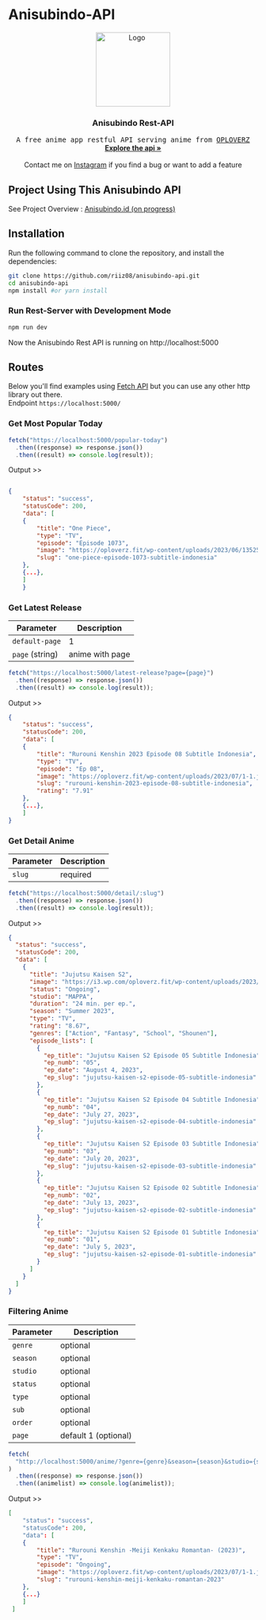# Anisubindo-API

<p align="center">
  <a href="https://github.com/riiz08">
    <img
    src="https://firebasestorage.googleapis.com/v0/b/personal-portofolio-835a4.appspot.com/o/ssstik.io_1691302918799.jpeg?alt=media&token=1ecc066c-c548-40f7-84dd-b384d803e918"
    alt="Logo" width="150" >
  </a>

  <h3 align="center">Anisubindo Rest-API</h3>

  <p align="center">
    <samp>A free anime app restful API serving anime from <a
    href="https://oploverz.fit">OPLOVERZ</a></samp>
    <br />
    <a href="#routes"><strong>Explore the api »</strong></a>
    <br />
    <br />
    Contact me on <a href="https://instagram.com/riizasrski">Instagram</a> if you
    find a bug or want to add a feature
  </p>
</p>

## Project Using This Anisubindo API

See Project Overview : <a
href="">Anisubindo.id (on progress)</a>

## Installation

Run the following command to clone the repository, and install the dependencies:

```sh
git clone https://github.com/riiz08/anisubindo-api.git
cd anisubindo-api
npm install #or yarn install
```

### Run Rest-Server with Development Mode

```sh
npm run dev
```

Now the Anisubindo Rest API is running on http://localhost:5000

## Routes

Below you'll find examples using [Fetch API](https://developer.mozilla.org/en-US/docs/Web/API/Fetch_API) but you can use any other http library out there. <br/>
Endpoint `https://localhost:5000/`

### Get Most Popular Today

```js
fetch("https://localhost:5000/popular-today")
  .then((response) => response.json())
  .then((result) => console.log(result));
```

Output >>

```json

{
    "status": "success",
    "statusCode": 200,
    "data": [
	{
		"title": "One Piece",
		"type": "TV",
		"episode": "Episode 1073",
		"image": "https://oploverz.fit/wp-content/uploads/2023/06/135253l.jpg",
		"slug": "one-piece-episode-1073-subtitle-indonesia"
	},
	{...},
	]
	}
```

### Get Latest Release

| Parameter       | Description     |
| --------------- | --------------- |
| `default-page`  | 1               |
| `page` (string) | anime with page |

```js
fetch("https://localhost:5000/latest-release?page={page}")
  .then((response) => response.json())
  .then((result) => console.log(result));
```

Output >>

```json
{
    "status": "success",
    "statusCode": 200,
    "data": [
	{
		"title": "Rurouni Kenshin 2023 Episode 08 Subtitle Indonesia",
		"type": "TV",
		"episode": "Ep 08",
		"image": "https://oploverz.fit/wp-content/uploads/2023/07/1-1.jpg",
		"slug": "rurouni-kenshin-2023-episode-08-subtitle-indonesia",
		"rating": "7.91"
	},
	{...},
	]
}
```

### Get Detail Anime

| Parameter | Description |
| --------- | ----------- |
| `slug`    | required    |

```js
fetch("https://localhost:5000/detail/:slug")
  .then((response) => response.json())
  .then((result) => console.log(result));
```

Output >>

```json
{
  "status": "success",
  "statusCode": 200,
  "data": [
    {
      "title": "Jujutsu Kaisen S2",
      "image": "https://i3.wp.com/oploverz.fit/wp-content/uploads/2023/06/1687337587-2811-134703.jpg?resize=247,350",
      "status": "Ongoing",
      "studio": "MAPPA",
      "duration": "24 min. per ep.",
      "season": "Summer 2023",
      "type": "TV",
      "rating": "8.67",
      "genres": ["Action", "Fantasy", "School", "Shounen"],
      "episode_lists": [
        {
          "ep_title": "Jujutsu Kaisen S2 Episode 05 Subtitle Indonesia",
          "ep_numb": "05",
          "ep_date": "August 4, 2023",
          "ep_slug": "jujutsu-kaisen-s2-episode-05-subtitle-indonesia"
        },
        {
          "ep_title": "Jujutsu Kaisen S2 Episode 04 Subtitle Indonesia",
          "ep_numb": "04",
          "ep_date": "July 27, 2023",
          "ep_slug": "jujutsu-kaisen-s2-episode-04-subtitle-indonesia"
        },
        {
          "ep_title": "Jujutsu Kaisen S2 Episode 03 Subtitle Indonesia",
          "ep_numb": "03",
          "ep_date": "July 20, 2023",
          "ep_slug": "jujutsu-kaisen-s2-episode-03-subtitle-indonesia"
        },
        {
          "ep_title": "Jujutsu Kaisen S2 Episode 02 Subtitle Indonesia",
          "ep_numb": "02",
          "ep_date": "July 13, 2023",
          "ep_slug": "jujutsu-kaisen-s2-episode-02-subtitle-indonesia"
        },
        {
          "ep_title": "Jujutsu Kaisen S2 Episode 01 Subtitle Indonesia",
          "ep_numb": "01",
          "ep_date": "July 5, 2023",
          "ep_slug": "jujutsu-kaisen-s2-episode-01-subtitle-indonesia"
        }
      ]
    }
  ]
}
```

### Filtering Anime

| Parameter | Description          |
| --------- | -------------------- |
| `genre`   | optional             |
| `season`  | optional             |
| `studio`  | optional             |
| `status`  | optional             |
| `type`    | optional             |
| `sub`     | optional             |
| `order`   | optional             |
| `page`    | default 1 (optional) |

```js
fetch(
  "http://localhost:5000/anime/?genre={genre}&season={season}&studio={studio}&status={status}&type={type}&sub={sub}&order={order}&page={page}"
)
  .then((response) => response.json())
  .then((animelist) => console.log(animelist));
```

Output >>

```json
[
    "status": "success",
    "statusCode": 200,
    "data": [
	{
		"title": "Rurouni Kenshin -Meiji Kenkaku Romantan- (2023)",
		"type": "TV",
		"episode": "Ongoing",
		"image": "https://oploverz.fit/wp-content/uploads/2023/07/1-1.jpg",
		"slug": "rurouni-kenshin-meiji-kenkaku-romantan-2023"
	},
	{...}
	]
 ]
```
